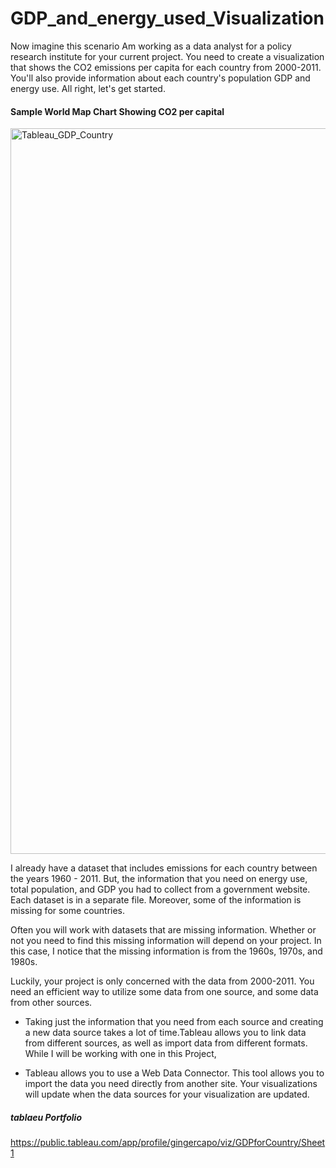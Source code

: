 # GDP_and_energy_used_Visualization
Now imagine this scenario Am working as a data analyst for a policy research institute for your current project. You need to create a visualization that shows the CO2 emissions per capita for each country from 2000-2011. You'll also provide information about each country's population GDP and energy use. All right, let's get started.

#### Sample World Map Chart Showing CO2 per capital
<img width="1161" alt="Tableau_GDP_Country" src="https://user-images.githubusercontent.com/56441231/162477831-25bbbd78-c857-437d-9b15-529654be4192.png">






I already have a dataset that includes emissions for each country between the years 1960 - 2011. But, the information that you need on energy use, total population, and GDP you had to collect from a government website. Each dataset is in a separate file. Moreover, some of the information is missing for some countries. 

Often you will work with datasets that are missing information. Whether or not you need to find this missing information will depend on your project. In this case, I notice that the missing information is from the 1960s, 1970s, and 1980s. 

Luckily, your project is only concerned with the data from 2000-2011. You need an efficient way to utilize some data from one source, and some data from other sources.

- Taking just the information that you need from each source and creating a new data source takes a lot of time.Tableau allows you to link data from different sources, as well as import data from different formats. While I will be working with one in this Project, 

- Tableau allows you to use a Web Data Connector. This tool allows you to import the data you need directly from another site. Your visualizations will update when the data sources for your visualization are updated.

##### tablaeu Portfolio 
https://public.tableau.com/app/profile/gingercapo/viz/GDPforCountry/Sheet1

